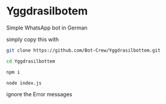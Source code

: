 # Yggdrasilbotem
Simple WhatsApp bot in German

simply copy this with

```bash
git clone https://github.com/Bot-Crew/Yggdrasilbottem.git
```
```bash
cd Yggdrasilbottem
```
```bash
npm i
```

```bash 
node index.js
```

ignore the Error messages


